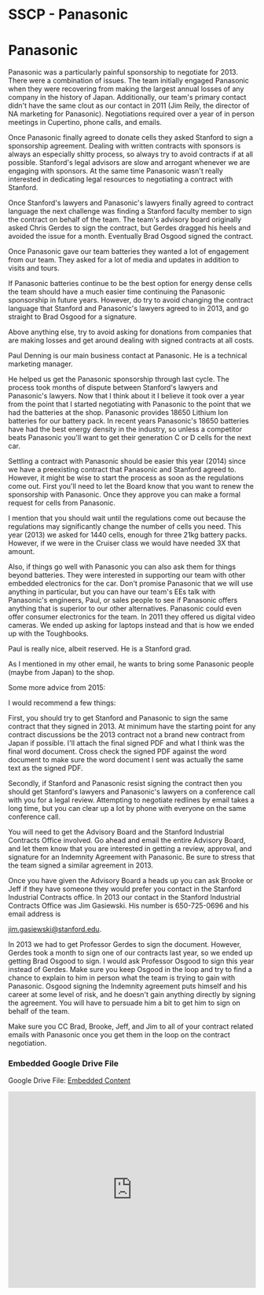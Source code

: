 # SSCP - Panasonic

# Panasonic

Panasonic was a particularly painful sponsorship to negotiate for 2013. There were a combination of issues. The team initially engaged Panasonic when they were recovering from making the largest annual losses of any company in the history of Japan. Additionally, our team's primary contact didn't have the same clout as our contact in 2011 (Jim Reily, the director of NA marketing for Panasonic). Negotiations required over a year of in person meetings in Cupertino, phone calls, and emails. 

Once Panasonic finally agreed to donate cells they asked Stanford to sign a sponsorship agreement. Dealing with written contracts with sponsors is always an especially shitty process, so always try to avoid contracts if at all possible. Stanford's legal advisors are slow and arrogant whenever we are engaging with sponsors. At the same time Panasonic wasn't really interested in dedicating legal resources to negotiating a contract with Stanford. 

Once Stanford's lawyers and Panasonic's lawyers finally agreed to contract language the next challenge was finding a Stanford faculty member to sign the contract on behalf of the team. The team's advisory board originally asked Chris Gerdes to sign the contract, but Gerdes dragged his heels and avoided the issue for a month. Eventually Brad Osgood signed the contract.

Once Panasonic gave our team batteries they wanted a lot of engagement from our team. They asked for a lot of media and updates in addition to visits and tours.

If Panasonic batteries continue to be the best option for energy dense cells the team should have a much easier time continuing the Panasonic sponsorship in future years. However, do try to avoid changing the contract language that Stanford and Panasonic's lawyers agreed to in 2013, and go straight to Brad Osgood for a signature.

Above anything else, try to avoid asking for donations from companies that are making losses and get around dealing with signed contracts at all costs.

Paul Denning is our main business contact at Panasonic. He is a technical marketing manager.

He helped us get the Panasonic sponsorship through last cycle. The process took months of dispute between Stanford's lawyers and Panasonic's lawyers. Now that I think about it I believe it took over a year from the point that I started negotiating with Panasonic to the point that we had the batteries at the shop. Panasonic provides 18650 Lithium Ion batteries for our battery pack. In recent years Panasonic's 18650 batteries have had the best energy density in the industry, so unless a competitor beats Panasonic you'll want to get their generation C or D cells for the next car.

Settling a contract with Panasonic should be easier this year (2014) since we have a preexisting contract that Panasonic and Stanford agreed to. However, it might be wise to start the process as soon as the regulations come out. First you'll need to let the Board know that you want to renew the sponsorship with Panasonic. Once they approve you can make a formal request for cells from Panasonic.

I mention that you should wait until the regulations come out because the regulations may significantly change the number of cells you need. This year (2013) we asked for 1440 cells, enough for three 21kg battery packs. However, if we were in the Cruiser class we would have needed 3X that amount.

Also, if things go well with Panasonic you can also ask them for things beyond batteries. They were interested in supporting our team with other embedded electronics for the car. Don't promise Panasonic that we will use anything in particular, but you can have our team's EEs talk with Panasonic's engineers, Paul, or sales people to see if Panasonic offers anything that is superior to our other alternatives. Panasonic could even offer consumer electronics for the team. In 2011 they offered us digital video cameras. We ended up asking for laptops instead and that is how we ended up with the Toughbooks.

Paul is really nice, albeit reserved. He is a Stanford grad.

As I mentioned in my other email, he wants to bring some Panasonic people (maybe from Japan) to the shop.

Some more advice from 2015:

I would recommend a few things:

First, you should try to get Stanford and Panasonic to sign the same contract that they signed in 2013. At minimum have the starting point for any contract discussions be the 2013 contract not a brand new contract from Japan if possible. I'll attach the final signed PDF and what I think was the final word document. Cross check the signed PDF against the word document to make sure the word document I sent was actually the same text as the signed PDF.

Secondly, if Stanford and Panasonic resist signing the contract then you should get Stanford's lawyers and Panasonic's lawyers on a conference call with you for a legal review. Attempting to negotiate redlines by email takes a long time, but you can clear up a lot by phone with everyone on the same conference call.

You will need to get the Advisory Board and the Stanford Industrial Contracts Office involved. Go ahead and email the entire Advisory Board, and let them know that you are interested in getting a review, approval, and signature for an Indemnity Agreement with Panasonic. Be sure to stress that the team signed a similar agreement in 2013.

Once you have given the Advisory Board a heads up you can ask Brooke or Jeff if they have someone they would prefer you contact in the Stanford Industrial Contracts office. In 2013 our contact in the Stanford Industrial Contracts Office was Jim Gasiewski. His number is 650-725-0696 and his email address is

jim.gasiewski@stanford.edu.

In 2013 we had to get Professor Gerdes to sign the document. However, Gerdes took a month to sign one of our contracts last year, so we ended up getting Brad Osgood to sign. I would ask Professor Osgood to sign this year instead of Gerdes. Make sure you keep Osgood in the loop and try to find a chance to explain to him in person what the team is trying to gain with Panasonic. Osgood signing the Indemnity agreement puts himself and his career at some level of risk, and he doesn't gain anything directly by signing the agreement. You will have to persuade him a bit to get him to sign on behalf of the team.

Make sure you CC Brad, Brooke, Jeff, and Jim to all of your contract related emails with Panasonic once you get them in the loop on the contract negotiation. 

[](https://drive.google.com/folderview?id=1ZfzjfLre0kWnkII6CWzGmAvy6IbTIBDX)

### Embedded Google Drive File

Google Drive File: [Embedded Content](https://drive.google.com/embeddedfolderview?id=1ZfzjfLre0kWnkII6CWzGmAvy6IbTIBDX#list)

<iframe width="100%" height="400" src="https://drive.google.com/embeddedfolderview?id=1ZfzjfLre0kWnkII6CWzGmAvy6IbTIBDX#list" frameborder="0"></iframe>

